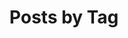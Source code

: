 ---
title: "Posts by Tag"
permalink: /tags/
layout: tags
author_profile: false
sidebar:
  nav: "blog"
---